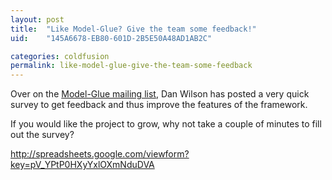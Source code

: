 ```yaml
---
layout: post
title:  "Like Model-Glue? Give the team some feedback!"
uid:	"145A6678-EB80-601D-2B5E50A48AD1AB2C"

categories: coldfusion
permalink: like-model-glue-give-the-team-some-feedback
---
```

<p>Over on the <a title="model-glue |
  Google Groups" href="http://groups.google.com/group/model-glue?hl=en">Model-Glue mailing list</a>, Dan Wilson has posted a very quick survey to get feedback and thus improve the features of the framework.</p>
<p>
If you would like the project to grow, why not take a couple of minutes to fill out the survey?
</p>
<p>
<a title="Model-Glue needs your input!" href="http://spreadsheets.google.com/viewform?key=pV_YPtP0HXyYxlOXmNduDVA">http://spreadsheets.google.com/viewform?key=pV_YPtP0HXyYxlOXmNduDVA</a></p>